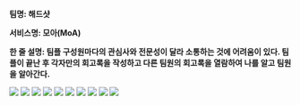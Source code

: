 **팀명: 해드샷**

**서비스명: 모아(MoA)**

**한 줄 설명: 팀플 구성원마다의 관심사와 전문성이 달라 소통하는 것에 어려움이 있다. 팀플이 끝난 후 각자만의 회고록을 작성하고 다른 팀원의 회고록을 열람하여 나를 알고 팀원을 알아간다.**


<img src = "https://github.com/4th-PARD-iOS-PART/iOS_HackdShot_MOA/blob/main/KakaoTalk_Photo_2024-11-16-08-39-07%20001.png">

<img src = "https://github.com/4th-PARD-iOS-PART/iOS_HackdShot_MOA/blob/main/KakaoTalk_Photo_2024-11-16-08-39-08%20002.png">

<img src = "https://github.com/4th-PARD-iOS-PART/iOS_HackdShot_MOA/blob/main/KakaoTalk_Photo_2024-11-16-08-39-08%20003.png">

<img src = "https://github.com/4th-PARD-iOS-PART/iOS_HackdShot_MOA/blob/main/KakaoTalk_Photo_2024-11-16-08-39-08%20004.png">

<img src = "https://github.com/4th-PARD-iOS-PART/iOS_HackdShot_MOA/blob/main/KakaoTalk_Photo_2024-11-16-08-39-08%20005.png">

<img src = "https://github.com/4th-PARD-iOS-PART/iOS_HackdShot_MOA/blob/main/KakaoTalk_Photo_2024-11-16-08-39-08%20006.png">

<img src = "https://github.com/4th-PARD-iOS-PART/iOS_HackdShot_MOA/blob/main/KakaoTalk_Photo_2024-11-16-08-39-08%20007.png">

<img src = "https://github.com/4th-PARD-iOS-PART/iOS_HackdShot_MOA/blob/main/KakaoTalk_Photo_2024-11-16-08-39-09%20008.png">

<img src = "https://github.com/4th-PARD-iOS-PART/iOS_HackdShot_MOA/blob/main/KakaoTalk_Photo_2024-11-16-08-39-09%20009.png">

<img src = "https://github.com/4th-PARD-iOS-PART/iOS_HackdShot_MOA/blob/main/KakaoTalk_Photo_2024-11-16-08-39-09%20010.png">


